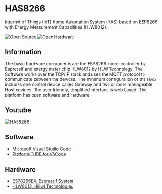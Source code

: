 # HAS8266
Internet of Things (IoT) Home Automation System (HAS) based on ESP8266 with Energy Measurement Capabilities (HLW8012).

![Open Source](https://upload.wikimedia.org/wikipedia/commons/archive/4/42/20070822051640%21Opensource.svg)
![Open Hardware](https://upload.wikimedia.org/wikipedia/commons/thumb/f/fd/Open-source-hardware-logo.svg/228px-Open-source-hardware-logo.svg.png)

## Information
The basic hardware components are the ESP8266 micro-controller by Espressif and energy meter chip HLW8012 by HLW Technology. The Software works over the TCP/IP stack and uses the MQTT protocol to communicate between the devices. The minimum configuration of the HAS includes one control device called Gateway and two or more manageable Host devices. The user friendly, simplified interface is web based. The platform has open software and hardware. 

## Youtube
[![HAS8266](http://img.youtube.com/vi/SIjooKtCkP0/0.jpg)](https://www.youtube.com/watch?v=SIjooKtCkP0)

## Software
- [Microsoft Visual Studio Code](http://code.visualstudio.com/download)
- [PlatformIO IDE for VSCode](http://platformio.org/platformio-ide)

## Hardware
- [ESP8266EX, Espressif System](http://www.espressif.com/sites/default/files/documentation/0aesp8266ex_datasheet_en.pdf)
- [HLW8012, Hiliwi Technologies](http://www.hiliwi.com/products_detail/&productId=36.html)

